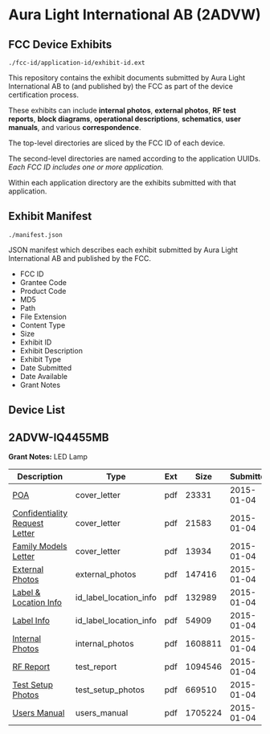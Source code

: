# Aura Light International AB (2ADVW)
## FCC Device Exhibits

```
./fcc-id/application-id/exhibit-id.ext
```

This repository contains the exhibit documents submitted by Aura Light International AB to (and published by) the FCC as part of the device certification process.

These exhibits can include **internal photos**, **external photos**, **RF test reports**, **block diagrams**, **operational descriptions**, **schematics**, **user manuals**, and various **correspondence**.

The top-level directories are sliced by the FCC ID of each device.

The second-level directories are named according to the application UUIDs. *Each FCC ID includes one or more application.*

Within each application directory are the exhibits submitted with that application. 

## Exhibit Manifest

```
./manifest.json
```

JSON manifest which describes each exhibit submitted by Aura Light International AB and published by the FCC.

- FCC ID
- Grantee Code
- Product Code
- MD5
- Path
- File Extension
- Content Type
- Size
- Exhibit ID
- Exhibit Description
- Exhibit Type
- Date Submitted
- Date Available
- Grant Notes

## Device List
## 2ADVW-IQ4455MB
**Grant Notes:** LED Lamp

| Description | Type | Ext | Size | Submitted | Available |
| ----------- | ---- | --- | ---- | --------- | --------- |
| [POA](2ADVW-IQ4455MB/8f5a05d156f43ad1e73c1cec4e365fef/2490009.pdf) | cover_letter | pdf | 23331 | 2015-01-04 | 2015-01-05 |
| [Confidentiality Request Letter](2ADVW-IQ4455MB/8f5a05d156f43ad1e73c1cec4e365fef/2490010.pdf) | cover_letter | pdf | 21583 | 2015-01-04 | 2015-01-05 |
| [Family Models Letter](2ADVW-IQ4455MB/8f5a05d156f43ad1e73c1cec4e365fef/2490011.pdf) | cover_letter | pdf | 13934 | 2015-01-04 | 2015-01-05 |
| [External Photos](2ADVW-IQ4455MB/8f5a05d156f43ad1e73c1cec4e365fef/2490017.pdf) | external_photos | pdf | 147416 | 2015-01-04 | 2015-01-05 |
| [Label & Location Info](2ADVW-IQ4455MB/8f5a05d156f43ad1e73c1cec4e365fef/2490019.pdf) | id_label_location_info | pdf | 132989 | 2015-01-04 | 2015-01-05 |
| [Label Info](2ADVW-IQ4455MB/8f5a05d156f43ad1e73c1cec4e365fef/2490020.pdf) | id_label_location_info | pdf | 54909 | 2015-01-04 | 2015-01-05 |
| [Internal Photos](2ADVW-IQ4455MB/8f5a05d156f43ad1e73c1cec4e365fef/2490018.pdf) | internal_photos | pdf | 1608811 | 2015-01-04 | 2015-01-05 |
| [RF Report](2ADVW-IQ4455MB/8f5a05d156f43ad1e73c1cec4e365fef/2490015.pdf) | test_report | pdf | 1094546 | 2015-01-04 | 2015-01-05 |
| [Test Setup Photos](2ADVW-IQ4455MB/8f5a05d156f43ad1e73c1cec4e365fef/2490016.pdf) | test_setup_photos | pdf | 669510 | 2015-01-04 | 2015-01-05 |
| [Users Manual](2ADVW-IQ4455MB/8f5a05d156f43ad1e73c1cec4e365fef/2490021.pdf) | users_manual | pdf | 1705224 | 2015-01-04 | 2015-01-05 |
